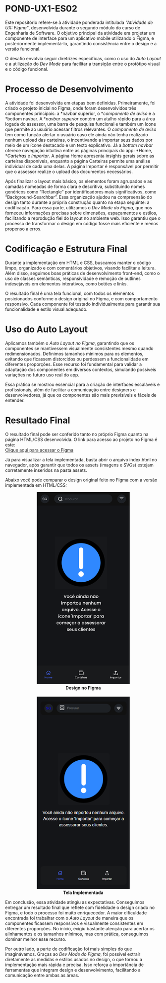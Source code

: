 # POND-UX1-ES02

Este repositório refere-se à atividade ponderada intitulada *"Atividade de UX: Figma"*, desenvolvida durante o segundo módulo do curso de Engenharia de Software. O objetivo principal da atividade era projetar um componente de interface para um aplicativo mobile utilizando o Figma, e posteriormente implementá-lo, garantindo consistência entre o design e a versão funcional.

O desafio envolvia seguir diretrizes específicas, como o uso do *Auto Layout* e a utilização do *Dev Mode* para facilitar a transição entre o protótipo visual e o código funcional.

# Processo de Desenvolvimento

A atividade foi desenvolvida em etapas bem definidas. Primeiramente, foi criado o projeto inicial no Figma, onde foram desenvolvidos três componentes principais: a *navbar superior, o **componente de aviso* e a *bottom navbar. A **navbar superior* contém um atalho rápido para a área logada do assessor, uma barra de pesquisa funcional e também um ícone que permite ao usuário acessar filtros relevantes. O *componente de aviso* tem como função alertar o usuário caso ele ainda não tenha realizado nenhum upload das carteiras, o incentivando a importar seus dados por meio de um ícone destacado e um texto explicativo. Já a *bottom navbar* oferece navegação intuitiva entre as páginas principais do app: *Home, **Carteiras* e *Importar*. A página Home apresenta insights gerais sobre as carteiras disponíveis, enquanto a página Carteiras permite uma análise individual de cada uma delas. A página Importar é responsável por permitir que o assessor realize o upload dos documentos necessários.

Após finalizar o layout mais básico, os elementos foram agrupados e as camadas nomeadas de forma clara e descritiva, substituindo nomes genéricos como “Rectangle” por identificadores mais significativos, como “Background-Searchbar”. Essa organização ajudou na compreensão do design tanto durante a própria construção quanto na etapa seguinte: a codificação. Para essa parte, utilizamos o *Dev Mode do Figma*, que nos forneceu informações precisas sobre dimensões, espaçamentos e estilos, facilitando a reprodução fiel do layout no ambiente web. Isso garantiu que o processo de transformar o design em código fosse mais eficiente e menos propenso a erros.

# Codificação e Estrutura Final

Durante a implementação em HTML e CSS, buscamos manter o código limpo, organizado e com comentários objetivos, visando facilitar a leitura. Além disso, seguimos boas práticas de desenvolvimento front-end, como o uso de classes semânticas, responsividade e remoção de outlines indesejáveis em elementos interativos, como botões e links.

O resultado final é uma tela funcional, com todos os elementos posicionados conforme o design original no Figma, e com comportamento responsivo. Cada componente foi testado individualmente para garantir sua funcionalidade e estilo visual adequado.

# Uso do Auto Layout

Aplicamos também o *Auto Layout no Figma*, garantindo que os componentes se mantivessem visualmente consistentes mesmo quando redimensionados. Definimos tamanhos mínimos para os elementos, evitando que ficassem distorcidos ou perdessem a funcionalidade em diferentes proporções. Esse recurso foi fundamental para validar a adaptação dos componentes em diversos contextos, simulando possíveis variações no futuro uso real do app.

Essa prática se mostrou essencial para a criação de interfaces escaláveis e profissionais, além de facilitar a comunicação entre designers e desenvolvedores, já que os componentes são mais previsíveis e fáceis de entender.

# Resultado Final

O resultado final pode ser conferido tanto no próprio Figma quanto na página HTML/CSS desenvolvida. O link para acesso ao projeto no Figma é este:  
[Clique aqui para acessar o Figma](https://www.figma.com/design/ivGD751Am6tWgkZAuWLzoG/Untitled?node-id=1-10&t=KD35xMGhq8eN4nCr-1)  

Já para visualizar a tela implementada, basta abrir o arquivo index.html no navegador, após garantir que todos os assets (imagens e SVGs) estejam corretamente inseridos na pasta assets.

Abaixo você pode comparar o design original feito no Figma com a versão implementada em HTML/CSS:

<div style="display: flex; justify-content: space-around; align-items: center; flex-wrap: wrap; gap: 20px;">

  <figure style="text-align: center; margin: 0;">
    <img src="./Ponderada.svg" alt="Design no Figma" width="300" />
    <figcaption><strong>Design no Figma</strong></figcaption>
  </figure>

  <figure style="text-align: center; margin: 0;">
    <img src="./POND-UX.PNG" alt="Tela Implementada" width="300" />
    <figcaption><strong>Tela Implementada</strong></figcaption>
  </figure>

</div>

Em conclusão, essa atividade atingiu as expectativas. Conseguimos entregar um resultado final que reflete com fidelidade o design criado no Figma, e todo o processo foi muito enriquecedor. A maior dificuldade encontrada foi trabalhar com o *Auto Layout* de maneira que os componentes ficassem responsivos e visualmente consistentes em diferentes proporções. No início, exigiu bastante atenção para acertar os alinhamentos e os tamanhos mínimos, mas com prática, conseguimos dominar melhor esse recurso.

Por outro lado, a parte de codificação foi mais simples do que imaginávamos. Graças ao *Dev Mode do Figma*, foi possível extrair diretamente as medidas e estilos usados no design, o que tornou a implementação mais rápida e precisa. Isso reforça a importância de ferramentas que integram design e desenvolvimento, facilitando a comunicação entre ambas as áreas.
